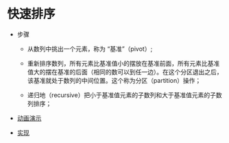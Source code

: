 # 快速排序

- 步骤

    - 从数列中挑出一个元素，称为 “基准”（pivot）;
    
    - 重新排序数列，所有元素比基准值小的摆放在基准前面，所有元素比基准值大的摆在基准的后面（相同的数可以到任一边）。在这个分区退出之后，该基准就处于数列的中间位置。这个称为分区（partition）操作；
    
    - 递归地（recursive）把小于基准值元素的子数列和大于基准值元素的子数列排序；

- [动画演示](../../../其他/algorithm/sort/QuickSort.gif)

- [实现](../../../src/main/java/xyz/zzyitj/demo/algorithm/sort/QuickSort.java)